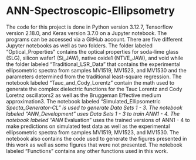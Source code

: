 # ANN-Spectroscopic-Ellipsometry

The code for this project is done in Python version 3.12.7, Tensorflow version 2.18.0, and Keras version 3.7.0 on a Jupyter notebook. The programs can be accessed via a GitHub account. There are five different Jupyter notebooks as well as two folders. The folder labeled “Optical_Properties” contains the optical properties for soda-lime glass (SLG), silicon wafer1 (Si_JAW), native oxide1 (NTVE_JAW), and void while the folder labeled “Traditional_LSR_Data” that contains the experimental ellipsometric spectra from samples MV1519, MV1523, and MV1530 and the parameters determined from the traditional least-square regression. The notebook labeled “Tauc_and_Cody_Lorentz” contain the math used to generate the complex dielectric functions for the Tauc Lorentz and Cody Loretnz oscillators2 as well as the Bruggeman Effective medium approximation3. The notebook labeled “Simulated_Ellipsometric _Specta_Generator-CL” is used to generate Data Sets 1 - 3. The notebook labeled “ANN_Development” uses Data Sets 1 - 3 to train ANN1 - 4. The notebook labeled “ANN_ Evaluation” uses the trained versions of ANN1 - 4 to make predictions on simulated test data as well as the experimental ellipsometric spectra from samples MV1519, MV1523, and MV1530. The notebook also contains the code used to generate the figures presented in this work as well as some figures that were not presented. The notebook labeled “Functions” contains any other functions used in this work.
